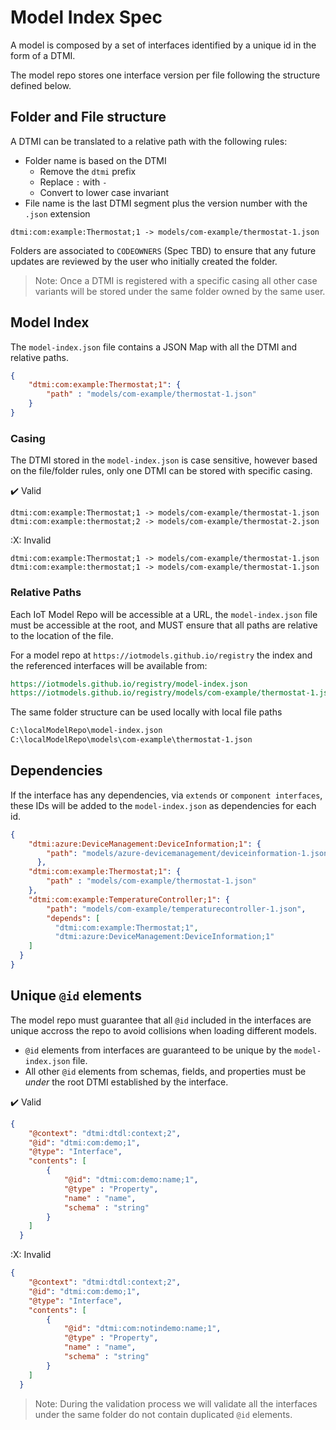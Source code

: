 # Model Index Spec

A model is composed by a set of interfaces identified by a unique id in the form of a DTMI.

The model repo stores one interface version per file following the structure defined below.

## Folder and File structure

A DTMI can be translated to a relative path with the following rules:

- Folder name is based on the DTMI
  - Remove the `dtmi` prefix
  - Replace `:` with `-`
  - Convert to lower case invariant
- File name is the last DTMI segment plus the version number with the `.json` extension

```text
dtmi:com:example:Thermostat;1 -> models/com-example/thermostat-1.json
```

Folders are associated to `CODEOWNERS` (Spec TBD) to ensure that any future updates are reviewed by the user who initially created the folder.

>Note: Once a DTMI is registered with a specific casing all other case variants will be stored under the same folder owned by the same user.

## Model Index

The `model-index.json` file contains a JSON Map with all the DTMI and relative paths.

```json
{
    "dtmi:com:example:Thermostat;1": {
        "path" : "models/com-example/thermostat-1.json"
    }
}
```

### Casing

The DTMI stored in the `model-index.json` is case sensitive, however based on the file/folder rules, only one DTMI can be stored with specific casing.

:heavy_check_mark: Valid

```text
dtmi:com:example:Thermostat;1 -> models/com-example/thermostat-1.json
dtmi:com:example:thermostat;2 -> models/com-example/thermostat-2.json
```

:X: Invalid

```text
dtmi:com:example:Thermostat;1 -> models/com-example/thermostat-1.json
dtmi:com:example:thermostat;1 -> models/com-example/thermostat-1.json
```

### Relative Paths

Each IoT Model Repo will be accessible at a URL, the `model-index.json` file must be accessible at the root, and MUST ensure that all paths are relative to the location of the file.

For a model repo at `https://iotmodels.github.io/registry` the index and the referenced interfaces will be available from:

```rest
https://iotmodels.github.io/registry/model-index.json
https://iotmodels.github.io/registry/models/com-example/thermostat-1.json
```

The same folder structure can be used locally with local file paths

```rest
C:\localModelRepo\model-index.json
C:\localModelRepo\models\com-example\thermostat-1.json
```

## Dependencies

If the interface has any dependencies, via `extends` or `component interfaces`, these IDs will be added to the `model-index.json` as dependencies for each id.

```json
{
    "dtmi:azure:DeviceManagement:DeviceInformation;1": {
        "path": "models/azure-devicemanagement/deviceinformation-1.json"
      },
    "dtmi:com:example:Thermostat;1": {
        "path" : "models/com-example/thermostat-1.json"
    },
    "dtmi:com:example:TemperatureController;1": {
        "path": "models/com-example/temperaturecontroller-1.json",
        "depends": [
          "dtmi:com:example:Thermostat;1",
          "dtmi:azure:DeviceManagement:DeviceInformation;1"
    ]
  }
}
```

## Unique `@id` elements

The model repo must guarantee that all `@id` included in the interfaces are unique accross the repo to avoid collisions when loading different models.

- `@id` elements from interfaces are guaranteed to be unique by the `model-index.json` file.
- All other `@id` elements from schemas, fields, and properties must be _under_ the root DTMI established by the interface.

:heavy_check_mark: Valid

```json
{
    "@context": "dtmi:dtdl:context;2",
    "@id": "dtmi:com:demo;1",
    "@type": "Interface",
    "contents": [
        {
            "@id": "dtmi:com:demo:name;1",
            "@type" : "Property",
            "name" : "name",
            "schema" : "string"
        }
    ]
  }
```

:X: Invalid

```json
{
    "@context": "dtmi:dtdl:context;2",
    "@id": "dtmi:com:demo;1",
    "@type": "Interface",
    "contents": [
        {
            "@id": "dtmi:com:notindemo:name;1",
            "@type" : "Property",
            "name" : "name",
            "schema" : "string"
        }
    ]
  }
```

>Note: During the validation process we will validate all the interfaces under the same folder do not contain duplicated `@id` elements.
